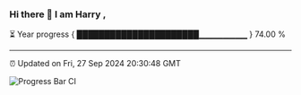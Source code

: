 ### Hi there 👋 I am Harry , 

⏳ Year progress { ██████████████████████▁▁▁▁▁▁▁▁ } 74.00 %

---

⏰ Updated on Fri, 27 Sep 2024 20:30:48 GMT

![Progress Bar CI](https://github.com/duykhang68/duykhang68/workflows/Progress%20Bar%20CI/badge.svg)
